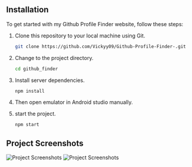 ## Installation
To get started with my Github Profile Finder website, follow these steps:

1. Clone this repository to your local machine using Git.
     ```bash
   git clone https://github.com/Vickyy09/Github-Profile-Finder-.git
   ```
2. Change to the project directory.
     ```bash
     cd github_finder
     ```

3. Install server dependencies.
    ```bash
    npm install
    ```
4. Then open emulator in Android studio manually.
    
5. start the project.
     ```bash
     npm start
     ```
## Project Screenshots
![Project Screenshots](https://github.com/Vickyy09/Github-Profile-Finder-/blob/main/public/images/Screenshot%20(168).png)
![Project Screenshots](https://github.com/Vickyy09/Github-Profile-Finder-/blob/main/public/images/Screenshot%20(169).png)
